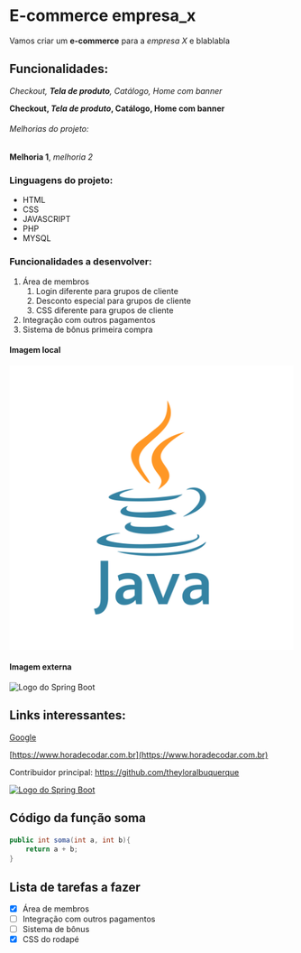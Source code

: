 # E-commerce empresa_x

Vamos criar um **e-commerce** para a *empresa X* e blablabla

## Funcionalidades:

_Checkout, **Tela de produto**, Catálogo, Home com banner_

**Checkout, _Tela de produto_, Catálogo, Home com banner**

###### Melhorias do projeto:

__Melhoria 1__, _melhoria 2_

### Linguagens do projeto:

* HTML
* CSS
* JAVASCRIPT
* PHP
* MYSQL

### Funcionalidades a desenvolver:

1. Área de membros
    1. Login diferente para grupos de cliente
    2. Desconto especial para grupos de cliente
    3. CSS diferente para grupos de cliente
2. Integração com outros pagamentos
3. Sistema de bônus primeira compra

#### Imagem local

![Logo do Java](img/java.png)

#### Imagem externa

![Logo do Spring Boot](https://miro.medium.com/v2/resize:fit:720/format:webp/1*-uckV8DOh3l0bCvqZ73zYg.png)

## Links interessantes:

[Google](https://www.google.com)

[https://www.horadecodar.com.br](https://www.horadecodar.com.br)

Contribuidor principal: https://github.com/theyloralbuquerque

[![Logo do Spring Boot](https://miro.medium.com/v2/resize:fit:720/format:webp/1*-uckV8DOh3l0bCvqZ73zYg.png)](https://github.com/theyloralbuquerque)

## Código da função soma

```java
public int soma(int a, int b){
    return a + b;
}
```

## Lista de tarefas a fazer

- [x] Área de membros
- [ ] Integração com outros pagamentos
- [ ] Sistema de bônus
- [x] CSS do rodapé
